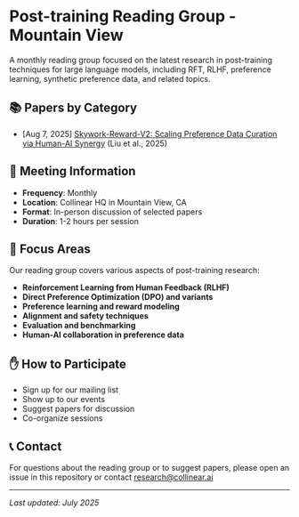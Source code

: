 # Post-training Reading Group - Mountain View

A monthly reading group focused on the latest research in post-training techniques for large language models, including RFT, RLHF, preference learning, synthetic preference data, and related topics. 

## 📚 Papers by Category

- [Aug 7, 2025] [Skywork-Reward-V2: Scaling Preference Data Curation via Human-AI Synergy](https://arxiv.org/pdf/2507.01352) (Liu et al., 2025)

## 📅 Meeting Information

- **Frequency**: Monthly
- **Location**: Collinear HQ in Mountain View, CA
- **Format**: In-person discussion of selected papers
- **Duration**: 1-2 hours per session

## 🎯 Focus Areas

Our reading group covers various aspects of post-training research:

- **Reinforcement Learning from Human Feedback (RLHF)**
- **Direct Preference Optimization (DPO) and variants**
- **Preference learning and reward modeling**
- **Alignment and safety techniques**
- **Evaluation and benchmarking**
- **Human-AI collaboration in preference data**

## ✋ How to Participate

- Sign up for our mailing list
- Show up to our events
- Suggest papers for discussion
- Co-organize sessions

## 📞 Contact

For questions about the reading group or to suggest papers, please open an issue in this repository or contact research@collinear.ai

---

*Last updated: July 2025*

